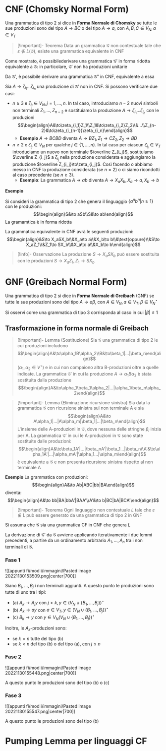 # CNF (Chomsky Normal Form)

Una grammatica di tipo 2 si dice in **Forma Normale di Chomsky** se tutte le sue produzioni sono del tipo $A\to BC$ o del tipo $A\to a$, con $A,B,C\in V_N,a\in V_T$

>[!important]- Teorema
>Data un grammatica $\mathcal G$ non contestuale tale che $\varepsilon\not\in L(\mathcal G)$, esiste una grammatica equivalente in CNF

Come mostrato, è possibilederivare una grammatica $\mathcal G'$ in forma ridotta equivalente a $\mathcal G$: in particolare, $\mathcal G'$ non ha produzioni unitarie

Da $\mathcal G'$, è possibile derivare una grammatica $\mathcal G''$ in CNF, equivalente a essa

Sia $A\to\zeta_{i_1}...\zeta_{i_n}$  una produzione di $\mathcal G'$ non in CNF. Si possono verificare due casi:

- $n\geq3$ e $\zeta_{i_j}\in V_N,j=1,...,n$. In tal caso, introduciamo $n-2$ nuovi simboli non terminali $Z_1,...,Z_{n-2}$ e sostituiamo la produzione $A\to\zeta_{i_1}...\zeta_{i_n}$ con le produzioni $$\begin{align}A&\to\zeta_{i_1}Z_1\\Z_1&\to\zeta_{i_2}Z_2\\&...\\Z_{n-2}&\to\zeta_{i_{n-1}}\zeta_{i_n}\end{align}$$
	- **Esempio** $A\to BCBD$ diventa $A\to BZ_1,Z_1\to CZ_2,Z_2\to BD$ 
- $n\geq2$ e $\zeta_{i_j}\in V_N$ per qualche $j\in\lbrace 1,...,n\rbrace$. In tal caso per ciascun $\zeta_{i_j}\in V_T$ introduciamo un nuovo non terminale $\overline Z_{i_j}$, sostituiamo $\overline Z_{i_j}$ a $\zeta_{i_j}$ nella produzione considerata e aggiungiamo la produzione $\overline Z_{i_j}\to\zeta_{i_j}$. Così facendo o abbiamo messo in CNF la produzione considerata (se $n=2$) o ci siamo ricondotti al caso precedente (se $n\geq3$). 
	- **Esempio**: La grammatica $A\to ab$ diventa $A\to X_aX_b,X_a\to a,X_b\to b$

**Esempio**

Si consideri la grammatica di tipo 2 che genera il linguaggio $\lbrace a^nb^n|n\geq1\rbrace$ con le produzioni:
$$\begin{align}S&\to aSb\\S&\to ab\end{align}$$
La gramamtica è in forma ridotta

La grammatica equivalente in CNF avrà le seguenti produzioni: 
$$\begin{align}&S\to X_aSX_b\\&X_a\to a\\&X_b\to b\\&\text{oppure}\\&S\to X_aZ_1\\&Z_1\to SX_b\\&X_a\to a\\&X_b\to b\end{align}$$
>[!info]- Osservazione
>La produzione $S\to X_aSX_b$ può essere sostituita con le produzioni $S\to X_aZ_1,Z_1\to SX_b$

# GNF (Greibach Normal Form)

Una grammatica di tipo 2 si dice in **Forma Normale di Greibach** (GNF) se tutte le sue produzioni sono del tipo $A\to a\beta$, con $A\in V_N,a\in V_T,\beta\in V_N^\star$

Si osservi come una grammatica di tipo 3 corrisponda al caso in cui $|\beta|\leq1$

## Trasformazione in forma normale di Greibach

>[!important]- Lemma (Sostituzione)
>Sia $\mathcal G$ una grammatica di tipo 2 le cui produzioni includono $$\begin{align}A&\to\alpha_1B\alpha_2\\B&\to\beta_1|...|\beta_n\end{align}$$
>$(\alpha_1,\alpha_2\in V^\star)$ e in cui non compaiono altra B-produzioni oltre a quelle indicate. La grammatica $\mathcal G'$ in cui la produzione $A\to\alpha_1B\alpha_2$ è stata sostituita dalla produzione $$\begin{align}A&\to\alpha_1\beta_1\alpha_2|...|\alpha_1\beta_n\alpha_2\end{align}$$

>[!important]- Lemma (Eliminazione ricursione sinistra)
>Sia data la grammatica $\mathcal G$ con ricursione sinistra sul non terminale A e sia $$\begin{align}A&\to A\alpha_1|...|A\alpha_m|\beta_1|...|\beta_n\end{align}$$
>L'insieme delle A-produzioni in $\mathcal G$, dove nessuna delle stringhe $\beta_i$ inizia per A. La grammatica $\mathcal G'$ in cui le A-produzioni in $\mathcal G$ sono state sostituite dalle produzioni: $$\begin{align}A&\to\beta_1A'|...|\beta_nA'|\beta_1...|\beta_n\\A'&\to\alpha_1A'|...|\alpha_mA'|\alpha_1...|\alpha_m\end{align}$$
>è equivalente a $\mathcal G$ e non presenta ricursione sinistra rispetto al non terminale A

**Esempio**
La grammatica con produzioni:
$$\begin{align}A&\to Ab|ABC|bb|BA\end{align}$$
diventa:
$$\begin{align}A&\to bb|BA|bbA'|BAA'\\A'&\to b|BC|bA|BCA'\end{align}$$

>[!important]- Teorema
>Ogni linguaggio non contestuale $L$ tale che $\varepsilon\not\in L$ può essere generato da una grammatica di tipo 2 in GNF

Si assuma che $\mathcal G$ sia una grammatica CF in CNF che genera $L$

La derivazione di $\mathcal G'$ da $\mathcal G$ avviene applicando iterativamente i due lemmi precedenti, a partire da un ordinamento arbitrario $A_1,...,A_n$ tra i non terminali di $\mathcal G$.

### Fase 1

![[appunti fi/mod i/immagini/Pasted image 20221130153509.png|center|700]]

Siano $B_1,...,B_j$ i non terminali aggiunti. A questo punto le produzioni sono tutte di uno tra i tipi:

- (a) $A_k\to A_jy$ con $j\gt k,y\in(V_N\cup\lbrace B_1,...,B_j\rbrace)^\star$
- (b) $A_k\to ay$ con $a\in V_T,y\in(V_N\cup\lbrace B_1,...,B_j\rbrace)^\star$
- (c) $B_k\to y$ con $y\in V_N(V_N\cup\lbrace B_1,...,B_j\rbrace)^\star$

Inoltre, le $A_k$-produzioni sono:
- se $k=n$ tutte del tipo (b)
- se $k\lt n$ del tipo (b) o del tipo (a), con $j\leq n$

### Fase 2

![[appunti fi/mod i/immagini/Pasted image 20221130155448.png|center|700]]

A questo punto le produzioni sono del tipo (b) o (c)

### Fase 3

![[appunti fi/mod i/immagini/Pasted image 20221130155547.png|center|700]]

A questo punto le produzioni sono del tipo (b)

# Pumping Lemma per linguaggi CF



